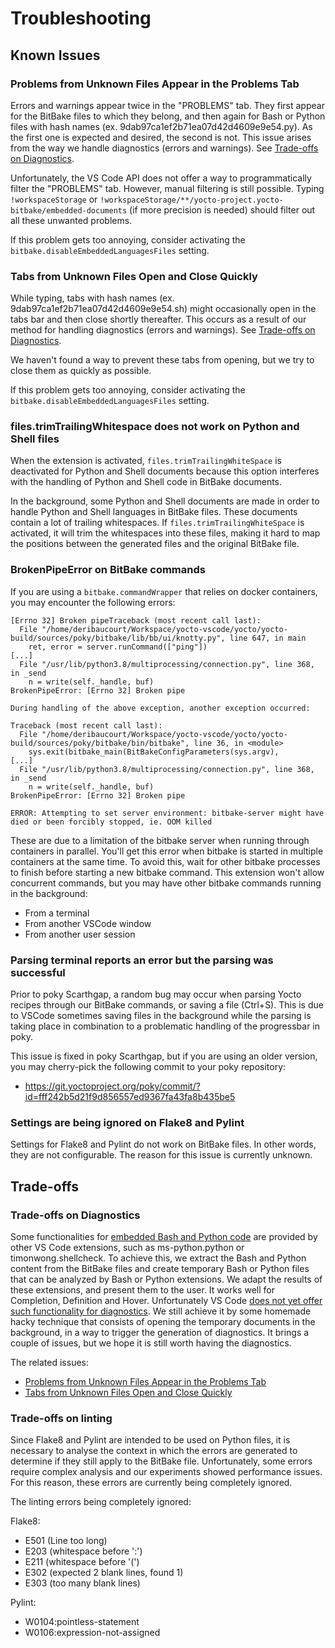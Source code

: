 # Troubleshooting

## Known Issues

### Problems from Unknown Files Appear in the Problems Tab
Errors and warnings appear twice in the "PROBLEMS" tab. They first appear for the BitBake files to which they belong, and then again for Bash or Python files with hash names (ex. 9dab97ca1ef2b71ea07d42d4609e9e54.py). As the first one is expected and desired, the second is not. This issue arises from the way we handle diagnostics (errors and warnings). See [Trade-offs on Diagnostics](TROUBLESHOOTING.md#trade-offs-on-diagnostics).

Unfortunately, the VS Code API does not offer a way to programmatically filter the "PROBLEMS" tab. However, manual filtering is still possible. Typing `!workspaceStorage` or `!workspaceStorage/**/yocto-project.yocto-bitbake/embedded-documents` (if more precision is needed) should filter out all these unwanted problems.

If this problem gets too annoying, consider activating the `bitbake.disableEmbeddedLanguagesFiles` setting.

### Tabs from Unknown Files Open and Close Quickly
While typing, tabs with hash names (ex. 9dab97ca1ef2b71ea07d42d4609e9e54.sh) might occasionally open in the tabs bar and then close shortly thereafter.  This occurs as a result of our method for handling diagnostics (errors and warnings). See [Trade-offs on Diagnostics](TROUBLESHOOTING.md#trade-offs-on-diagnostics).

We haven't found a way to prevent these tabs from opening, but we try to close them as quickly as possible.

If this problem gets too annoying, consider activating the `bitbake.disableEmbeddedLanguagesFiles` setting.

### files.trimTrailingWhitespace does not work on Python and Shell files
When the extension is activated, `files.trimTrailingWhiteSpace` is deactivated for Python and Shell documents because this option interferes with the handling of Python and Shell code in BitBake documents.

In the background, some Python and Shell documents are made in order to handle Python and Shell languages in BitBake files. These documents contain a lot of trailing whitespaces. If `files.trimTrailingWhiteSpace` is activated, it will trim the whitespaces into these files, making it hard to map the positions between the generated files and the original BitBake file.

### BrokenPipeError on BitBake commands

If you are using a `bitbake.commandWrapper` that relies on docker containers, you may encounter the following errors:

```log
[Errno 32] Broken pipeTraceback (most recent call last):
  File "/home/deribaucourt/Workspace/yocto-vscode/yocto/yocto-build/sources/poky/bitbake/lib/bb/ui/knotty.py", line 647, in main
    ret, error = server.runCommand(["ping"])
[...]
  File "/usr/lib/python3.8/multiprocessing/connection.py", line 368, in _send
    n = write(self._handle, buf)
BrokenPipeError: [Errno 32] Broken pipe

During handling of the above exception, another exception occurred:

Traceback (most recent call last):
  File "/home/deribaucourt/Workspace/yocto-vscode/yocto/yocto-build/sources/poky/bitbake/bin/bitbake", line 36, in <module>
    sys.exit(bitbake_main(BitBakeConfigParameters(sys.argv),
[...]
  File "/usr/lib/python3.8/multiprocessing/connection.py", line 368, in _send
    n = write(self._handle, buf)
BrokenPipeError: [Errno 32] Broken pipe
```

```log
ERROR: Attempting to set server environment: bitbake-server might have died or been forcibly stopped, ie. OOM killed
```

These are due to a limitation of the bitbake server when running through containers in parallel. You'll get this error
when bitbake is started in multiple containers at the same time. To avoid this, wait for other bitbake processes to
finish before starting a new bitbake command. This extension won't allow concurrent commands, but you may have other
bitbake commands running in the background:
 - From a terminal
 - From another VSCode window
 - From another user session

### Parsing terminal reports an error but the parsing was successful

Prior to poky Scarthgap, a random bug may occur when parsing Yocto recipes through our BitBake commands, or
saving a file (Ctrl+S). This is due to VSCode sometimes saving files in the background while the parsing is
taking place in combination to a problematic handling of the progressbar in poky.

This issue is fixed in poky Scarthgap, but if you are using an older version, you may cherry-pick the following
commit to your poky repository:

 - https://git.yoctoproject.org/poky/commit/?id=fff242b5d21f9d856557ed9367fa43fa8b435be5

### Settings are being ignored on Flake8 and Pylint
Settings for Flake8 and Pylint do not work on BitBake files. In other words, they are not configurable. The reason for this issue is currently unknown.

## Trade-offs

### Trade-offs on Diagnostics
Some functionalities for [embedded Bash and Python code](https://code.visualstudio.com/api/language-extensions/embedded-languages) are provided by other VS Code extensions, such as ms-python.python or timonwong.shellcheck. To achieve this, we extract the Bash and Python content from the BitBake files and create temporary Bash or Python files that can be analyzed by Bash or Python extensions. We adapt the results of these extensions, and present them to the user. It works well for Completion, Definition and Hover. Unfortunately VS Code [does not yet offer such functionality for diagnostics](https://github.com/yoctoproject/vscode-bitbake/pull/18). We still achieve it by some homemade hacky technique that consists of opening the temporary documents in the background, in a way to trigger the generation of diagnostics. It brings a couple of issues, but we hope it is still worth having the diagnostics.

The related issues:
- [Problems from Unknown Files Appear in the Problems Tab](TROUBLESHOOTING.md#problems-from-unknown-files-appear-in-the-problems-tab)
- [Tabs from Unknown Files Open and Close Quickly](TROUBLESHOOTING.md#tabs-from-unknown-files-open-and-close-quickly)

### Trade-offs on linting
Since Flake8 and Pylint are intended to be used on Python files, it is necessary to analyse the context in which the errors are generated to determine if they still apply to the BitBake file. Unfortunately, some errors require complex analysis and our experiments showed performance issues. For this reason, these errors are currently being completely ignored.

The linting errors being completely ignored:

Flake8:  
- E501 (Line too long)
- E203 (whitespace before ':')
- E211 (whitespace before '(')
- E302 (expected 2 blank lines, found 1)
- E303 (too many blank lines)

Pylint:  
- W0104:pointless-statement
- W0106:expression-not-assigned
